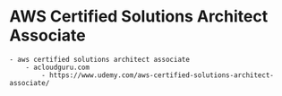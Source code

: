 # AWS Certified Solutions Architect Associate
	- aws certified solutions architect associate
        - acloudguru.com
    		- https://www.udemy.com/aws-certified-solutions-architect-associate/
